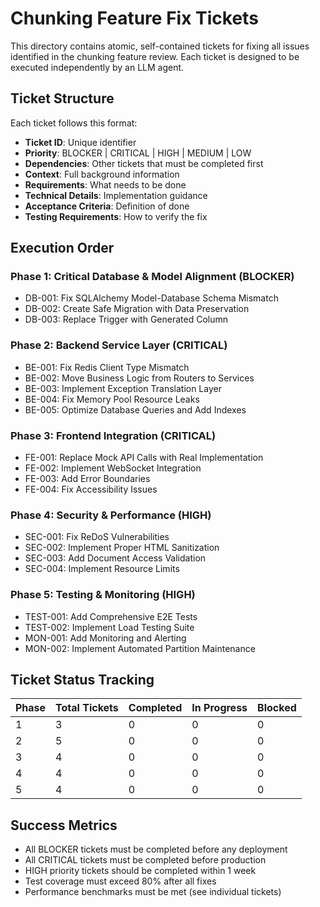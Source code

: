# Chunking Feature Fix Tickets

This directory contains atomic, self-contained tickets for fixing all issues identified in the chunking feature review. Each ticket is designed to be executed independently by an LLM agent.

## Ticket Structure

Each ticket follows this format:
- **Ticket ID**: Unique identifier
- **Priority**: BLOCKER | CRITICAL | HIGH | MEDIUM | LOW
- **Dependencies**: Other tickets that must be completed first
- **Context**: Full background information
- **Requirements**: What needs to be done
- **Technical Details**: Implementation guidance
- **Acceptance Criteria**: Definition of done
- **Testing Requirements**: How to verify the fix

## Execution Order

### Phase 1: Critical Database & Model Alignment (BLOCKER)
- DB-001: Fix SQLAlchemy Model-Database Schema Mismatch
- DB-002: Create Safe Migration with Data Preservation
- DB-003: Replace Trigger with Generated Column

### Phase 2: Backend Service Layer (CRITICAL)
- BE-001: Fix Redis Client Type Mismatch
- BE-002: Move Business Logic from Routers to Services
- BE-003: Implement Exception Translation Layer
- BE-004: Fix Memory Pool Resource Leaks
- BE-005: Optimize Database Queries and Add Indexes

### Phase 3: Frontend Integration (CRITICAL)
- FE-001: Replace Mock API Calls with Real Implementation
- FE-002: Implement WebSocket Integration
- FE-003: Add Error Boundaries
- FE-004: Fix Accessibility Issues

### Phase 4: Security & Performance (HIGH)
- SEC-001: Fix ReDoS Vulnerabilities
- SEC-002: Implement Proper HTML Sanitization
- SEC-003: Add Document Access Validation
- SEC-004: Implement Resource Limits

### Phase 5: Testing & Monitoring (HIGH)
- TEST-001: Add Comprehensive E2E Tests
- TEST-002: Implement Load Testing Suite
- MON-001: Add Monitoring and Alerting
- MON-002: Implement Automated Partition Maintenance

## Ticket Status Tracking

| Phase | Total Tickets | Completed | In Progress | Blocked |
|-------|--------------|-----------|-------------|---------|
| 1     | 3            | 0         | 0           | 0       |
| 2     | 5            | 0         | 0           | 0       |
| 3     | 4            | 0         | 0           | 0       |
| 4     | 4            | 0         | 0           | 0       |
| 5     | 4            | 0         | 0           | 0       |

## Success Metrics

- All BLOCKER tickets must be completed before any deployment
- All CRITICAL tickets must be completed before production
- HIGH priority tickets should be completed within 1 week
- Test coverage must exceed 80% after all fixes
- Performance benchmarks must be met (see individual tickets)